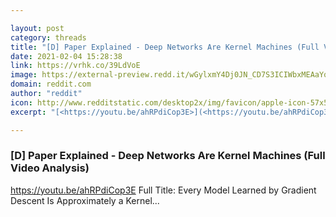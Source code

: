 ```yaml
---

layout: post
category: threads
title: "[D] Paper Explained - Deep Networks Are Kernel Machines (Full Video Analysis)"
date: 2021-02-04 15:28:38
link: https://vrhk.co/39LdVoE
image: https://external-preview.redd.it/wGylxmY4Dj0JN_CD7S3ICIWbxMEAaYqte_LOTea-O4g.jpg?width=480&height=251.308900524&auto=webp&crop=480:251.308900524,smart&s=68e6af5e2eaed04721e278d4b0a9b7e354569ddf
domain: reddit.com
author: "reddit"
icon: http://www.redditstatic.com/desktop2x/img/favicon/apple-icon-57x57.png
excerpt: "[<https://youtu.be/ahRPdiCop3E>](<https://youtu.be/ahRPdiCop3E>) Full Title: Every Model Learned by Gradient Descent Is Approximately a Kernel..."

---
```


### [D] Paper Explained - Deep Networks Are Kernel Machines (Full Video Analysis)

[<https://youtu.be/ahRPdiCop3E>](<https://youtu.be/ahRPdiCop3E>) Full Title: Every Model Learned by Gradient Descent Is Approximately a Kernel...